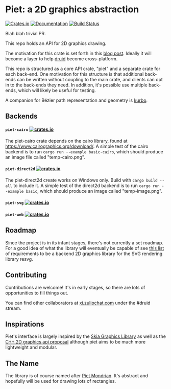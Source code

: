# Piet: a 2D graphics abstraction
[![Crates.io](https://img.shields.io/crates/v/piet)](https://crates.io/crates/piet)
[![Documentation](https://docs.rs/piet/badge.svg)](https://docs.rs/piet)
[![Build Status](https://travis-ci.com/linebender/piet.svg?branch=master)](https://travis-ci.com/linebender/piet)

Blah blah trivial PR.

This repo holds an API for 2D graphics drawing.

The motivation for this crate is set forth in this [blog post]. Ideally it will become a layer to help [druid] become cross-platform.

This repo is structured as a core API crate, "piet" and a separate crate for each back-end. One motivation for this structure is that additional back-ends can be written without coupling to the main crate, and clients can opt in to the back-ends they need. In addition, it's possible use multiple back-ends, which will likely be useful for testing.

A companion for Bézier path representation and geometry is [kurbo].

## Backends

#### `piet-cairo` [![crates.io](https://img.shields.io/crates/v/piet-cairo)](https://crates.io/crates/piet-cairo)
The piet-cairo crate depends on the cairo library, found at
https://www.cairographics.org/download/.  A simple test of the cairo
backend is to run `cargo run --example basic-cairo`, which should
produce an image file called "temp-cairo.png".

#### `piet-direct2d` [![crates.io](https://img.shields.io/crates/v/piet-direct2d)](https://crates.io/crates/piet-direct2d)

The piet-direct2d create works on Windows only.  Build with `cargo
build --all` to include it.  A simple test of the direct2d backend is
to run `cargo run --example basic`, which should produce an image
called "temp-image.png".

#### `piet-svg` [![crates.io](https://img.shields.io/crates/v/piet-svg)](https://crates.io/crates/piet-svg)
#### `piet-web` [![crates.io](https://img.shields.io/crates/v/piet-web)](https://crates.io/crates/piet-web)

## Roadmap

Since the project is in its infant stages, there's not currently a set roadmap. For a good idea of what the library will eventually be capable of see [this list][resvg backend requirements] of requirements to be a backend 2D graphics library for the SVG rendering library resvg.

## Contributing

Contributions are welcome! It's in early stages, so there are lots of opportunities to fill things out.

You can find other collaborators at [xi.zulipchat.com][zulip] under the #druid stream.

## Inspirations

Piet's interface is largely inspired by the [Skia Graphics Library] as well as the [C++ 2D graphics api proposal] although piet aims to be much more lightweight and modular.

## The Name

The library is of course named after [Piet Mondrian]. It's abstract and hopefully will be used for drawing lots of rectangles.

[blog post]: https://raphlinus.github.io/rust/graphics/2018/10/11/2d-graphics.html
[druid]: https://github.com/xi-editor/druid
[kurbo]: https://github.com/linebender/kurbo
[resvg backend requirements]: https://github.com/RazrFalcon/resvg/blob/master/docs/backend_requirements.md
[zulip]: https://xi.zulipchat.com
[Skia Graphics Library]: https://skia.org
[C++ 2D graphics api proposal]: http://www.open-std.org/jtc1/sc22/wg21/docs/papers/2018/p0267r8.pdf
[Piet Mondrian]: https://en.wikipedia.org/wiki/Piet_Mondrian

